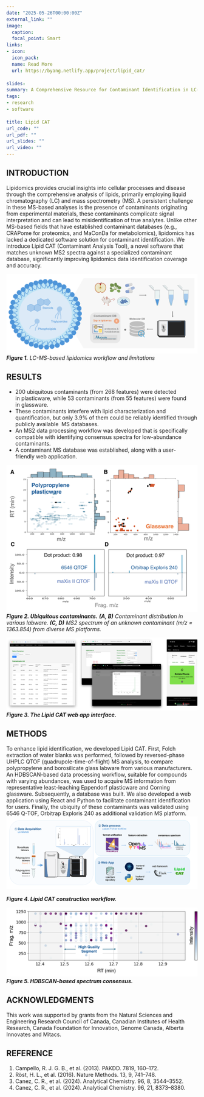 ```yaml
---
date: "2025-05-26T00:00:00Z"
external_link: ""
image:
  caption:
  focal_point: Smart
links:
- icon: 
  icon_pack: 
  name: Read More
  url: https://byang.netlify.app/project/lipid_cat/

slides:
summary: A Comprehensive Resource for Contaminant Identification in LC-MS Lipidomics
tags:
- research
- software

title: Lipid CAT
url_code: ""
url_pdf: ""
url_slides: ""
url_video: ""
---
```

## INTRODUCTION
Lipidomics provides crucial insights into cellular processes and disease through the comprehensive analysis of lipids, primarily employing liquid chromatography (LC) and mass spectrometry (MS). A persistent challenge in these MS-based analyses is the presence of contaminants originating from experimental materials, these contaminants complicate signal interpretation and can lead to misidentification of true analytes. Unlike other MS-based fields that have established contaminant databases (e.g., CRAPome for proteomics, and MaConDa for metabolomics), lipidomics has lacked a dedicated software solution for contaminant identification. We introduce Lipid CAT (Contaminant Analysis Tool), a novel software that matches unknown MS2 spectra against a specialized contaminant database, significantly improving lipidomics data identification coverage and accuracy.

![Workflow](./figure1.png)
***Figure 1.** LC-MS-based lipidomics workflow and limitations*




## RESULTS 
* 200 ubiquitous contaminants (from 268 features) were detected in plasticware, while 53 contaminants (from 55 features) were found in glassware.
* These contaminants interfere with lipid characterization and quantification, but only 3.9% of them could be reliably identified through publicly available  MS databases.
* An MS2 data processing workflow was developed that is specifically compatible with identifying consensus spectra for low-abundance contaminants.
* A contaminant MS database was established, along with a user-friendly web application.

![Ubiquitous contaminants](./figure2.png)
***Figure 2. Ubiquitous contaminants.***
***(A, B)** Contaminant distribution in various labware. **(C, D)** MS2 spectrum of an unknown contaminant (m/z = 1363.854) from diverse MS platforms.*

![The Lipid CAT web app interface.](./figure3.png)
***Figure 3. The Lipid CAT web app interface.***



## METHODS
To enhance lipid identification, we developed Lipid CAT. First, Folch extraction of water blanks was performed, followed by reversed-phase UHPLC QTOF (quadrupole-time-of-flight) MS analysis, to compare polypropylene and borosilicate glass labware from various manufacturers. An HDBSCAN-based data processing workflow, suitable for compounds with varying abundances, was used to acquire MS information from representative least-leaching Eppendorf plasticware and Corning glassware. Subsequently, a database was built. We also developed a web application using React and Python to facilitate contaminant identification for users. Finally, the ubiquity of these contaminants was validated using 6546 Q-TOF, Orbitrap Exploris 240 as additional validation MS platform.
![Lipid CAT construction workflow](./figure4.png)

***Figure 4. Lipid CAT construction workflow.***

![HDBSCAN-based spectrum consensus](./figure5.png)
***Figure 5. HDBSCAN-based spectrum consensus.***


## ACKNOWLEDGMENTS
This work was supported by grants from the Natural Sciences and Engineering Research Council of Canada, Canadian Institutes of Health Research, Canada Foundation for Innovation, Genome Canada, Alberta Innovates and Mitacs.

## REFERENCE
1. Campello, R. J. G. B., et al. (2013). PAKDD. 7819, 160–172.  
2. Röst, H. L., et al. (2016). Nature Methods. 13, 9, 741–748.  
3. Canez, C. R., et al. (2024). Analytical Chemistry. 96, 8, 3544–3552.  
4. Canez, C. R., et al. (2024). Analytical Chemistry. 96, 21, 8373–8380.  